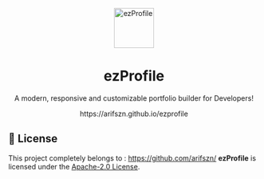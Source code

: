 <p align="center">
  <a href="http://arifszn.github.io/ezprofile" target="_blank">
    <img src="https://arifszn.github.io/assets/img/hosted/ezprofile/logo.png" alt="ezProfile" title="ezProfile" width="80">
  </a>
</p>

<h1 align="center">ezProfile</h1>
<p align="center">A modern, responsive and customizable portfolio builder for Developers!</p>
<p align="center">https://arifszn.github.io/ezprofile</p>

## 📄 License
This project completely belongs to : https://github.com/arifszn/
**ezProfile** is licensed under the [Apache-2.0 License](https://github.com/arifszn/ezprofile/blob/main/LICENSE).
